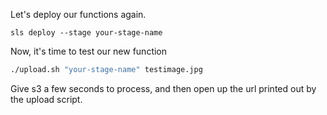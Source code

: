 Let's deploy our functions again.

```
sls deploy --stage your-stage-name
```

Now, it's time to test our new function

```bash
./upload.sh "your-stage-name" testimage.jpg
```

Give s3 a few seconds to process, and then open up the url printed out by the upload script.
